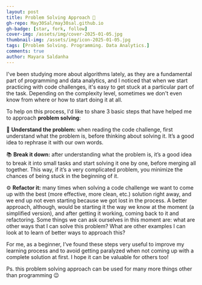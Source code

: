 ```yaml
---
layout: post
title: Problem Solving Approach 🧩
gh-repo: May30Sal/may30sal.github.io
gh-badge: [star, fork, follow]
cover-img: /assets/img/cover-2025-01-05.jpg
thumbnail-img: /assets/img/icon-2025-01-05.jpg
tags: [Problem Solving. Programming. Data Analytics.]
comments: true
author: Mayara Saldanha
---
```

I've been studying more about algorithms lately, as they are a fundamental part of programming and data analytics, and I noticed that when we start practicing with code challenges, it's easy to get stuck at a particular part of the task. Depending on the complexity level, sometimes we don't even know from where or how to start doing it at all.

To help on this process, I'd like to share 3 basic steps that have helped me to approach **problem solving**:

🤔 **Understand the problem:** when reading the code challenge, first understand what the problem is, before thinking about solving it. It’s a good idea to rephrase it with our own words.

📚 **Break it down:** after understanding what the problem is, it’s a good idea to break it into small tasks and start solving it one by one, before merging all together. This way, if it’s a very complicated problem, you minimize the chances of being stuck in the beginning of it.

⚙️ **Refactor it:** many times when solving a code challenge we want to come up with the best (more effective, more clean, etc.) solution right away, and we end up not even starting because we got lost in the process. A better approach, although, would be starting it the way we know at the moment (a simplified version), and after getting it working, coming back to it and refactoring. Some things we can ask ourselves in this moment are: what are other ways that I can solve this problem? What are other examples I can look at to learn of better ways to approach this?

For me, as a beginner, I’ve found these steps very useful to improve my learning process and to avoid getting paralyzed when not coming up with a complete solution at first. I hope it can be valuable for others too!

Ps. this problem solving approach can be used for many more things other than programming 😉